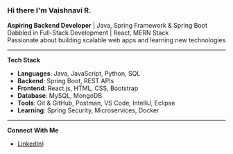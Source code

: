 ### Hi there I'm Vaishnavi R.

**Aspiring Backend Developer** | Java, Spring Framework & Spring Boot  
Dabbled in Full-Stack Development | React, MERN Stack  
Passionate about building scalable web apps and learning new technologies

---

**Tech Stack**  
- **Languages**: Java, JavaScript, Python, SQL  
- **Backend**: Spring Boot, REST APIs
- **Frontend**: React.js, HTML, CSS, Bootstrap  
- **Database**: MySQL, MongoDB  
- **Tools**: Git & GitHub, Postman, VS Code, IntelliJ, Eclipse  
- **Learning**: Spring Security, Microservices, Docker

---

**Connect With Me**  
- [LinkedIn](https://www.linkedin.com/in/vaishnavi-r-74bb69245/))  
 

